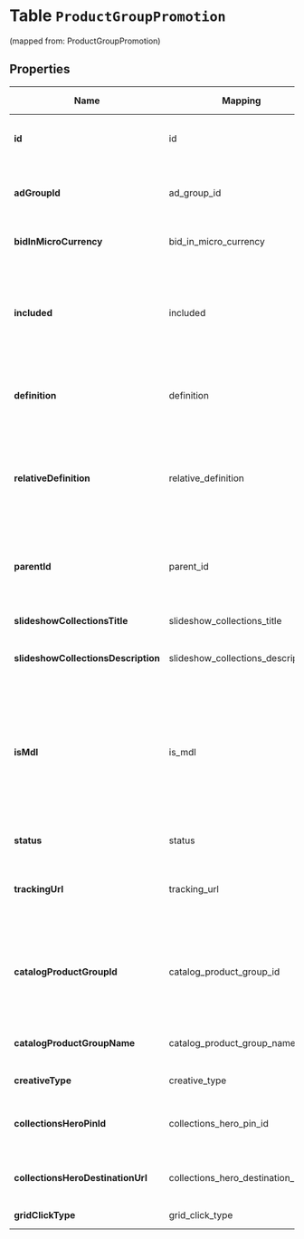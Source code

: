 
# Table `ProductGroupPromotion`
(mapped from: ProductGroupPromotion)

## Properties
Name | Mapping | SQL Type | Default | Type | Description | Notes
---- | ------- | -------- | ------- | ---- | ----------- | -----
**id** | id | text PRIMARY KEY |  | **kotlin.String** | ID of the product group promotion. |  [optional]
**adGroupId** | ad_group_id | text |  | **kotlin.String** | ID of the ad group the product group belongs to. |  [optional]
**bidInMicroCurrency** | bid_in_micro_currency | int |  | **kotlin.Int** | The bid in micro currency. |  [optional]
**included** | included | boolean |  | **kotlin.Boolean** | True if the group is BIDDABLE, false if it should be EXCLUDED from serving ads. |  [optional]
**definition** | definition | text |  | **kotlin.String** | The full product group definition path |  [optional]
**relativeDefinition** | relative_definition | text |  | **kotlin.String** | The definition of the product group, relative to its parent - an attribute name/value pair |  [optional]
**parentId** | parent_id | text |  | **kotlin.String** | The parent Product Group ID of this Product Group |  [optional]
**slideshowCollectionsTitle** | slideshow_collections_title | text |  | **kotlin.String** | Slideshow Collections Title |  [optional]
**slideshowCollectionsDescription** | slideshow_collections_description | text |  | **kotlin.String** | Slideshow Collections Description |  [optional]
**isMdl** | is_mdl | boolean |  | **kotlin.Boolean** | If set to true products promoted in this product group will use the Mobile Deep Link specified in your catalog |  [optional]
**status** | status | long |  | [**EntityStatus**](EntityStatus.md) |  |  [optional] [foreignkey]
**trackingUrl** | tracking_url | text |  | **kotlin.String** | Tracking template for proudct group promotions. 4000 limit |  [optional]
**catalogProductGroupId** | catalog_product_group_id | text |  | **kotlin.String** | ID of the catalogs product group that this product group promotion references |  [optional]
**catalogProductGroupName** | catalog_product_group_name | text |  | **kotlin.String** | Catalogs product group name |  [optional]
**creativeType** | creative_type | long |  | [**CreativeType**](CreativeType.md) |  |  [optional] [foreignkey]
**collectionsHeroPinId** | collections_hero_pin_id | text |  | **kotlin.String** | Hero Pin ID if this PG is promoted as a Collection |  [optional]
**collectionsHeroDestinationUrl** | collections_hero_destination_url | text |  | **kotlin.String** | Collections Hero Destination Url |  [optional]
**gridClickType** | grid_click_type | long |  | [**GridClickType**](GridClickType.md) |  |  [optional] [foreignkey]




















